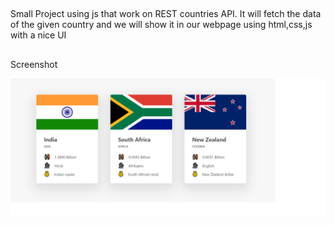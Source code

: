 ##

Small Project using js that work on REST countries API.
It will fetch the data of the given country and we will show it in our
webpage using html,css,js with a nice UI

##

Screenshot

![login](https://raw.githubusercontent.com/Naitikdwn/Rest-Countries-API/master/Screenshot.png)
